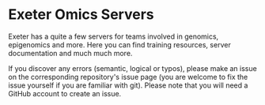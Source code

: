 # Exeter Omics Servers

Exeter has a quite a few servers for teams involved in genomics, epigenomics
and more. Here you can find training resources, server documentation and much
much more. 

If you discover any errors (semantic, logical or typos), please make an issue
on the corresponding repository's issue page (you are welcome to fix the issue
yourself if you are familiar with git). Please note that you will need a GitHub
account to create an issue.
